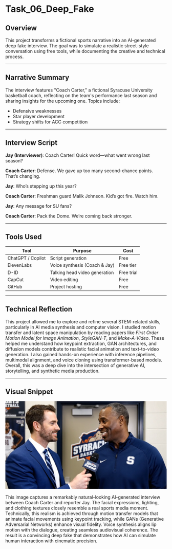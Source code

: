 # Task_06_Deep_Fake

## Overview
This project transforms a fictional sports narrative into an AI-generated deep fake interview. The goal was to simulate a realistic street-style conversation using free tools, while documenting the creative and technical process.

---

## Narrative Summary
The interview features "Coach Carter," a fictional Syracuse University basketball coach, reflecting on the team's performance last season and sharing insights for the upcoming one. Topics include:
- Defensive weaknesses  
- Star player development  
- Strategy shifts for ACC competition

---

## Interview Script

**Jay (Interviewer)**: Coach Carter! Quick word—what went wrong last season?

**Coach Carter**: Defense. We gave up too many second-chance points. That’s changing.

**Jay**: Who’s stepping up this year?

**Coach Carter**: Freshman guard Malik Johnson. Kid’s got fire. Watch him.

**Jay**: Any message for SU fans?

**Coach Carter**: Pack the Dome. We’re coming back stronger.

---

## Tools Used

| Tool               | Purpose                            | Cost       |
|--------------------|------------------------------------|------------|
| ChatGPT / Copilot  | Script generation                  | Free       |
| ElevenLabs          | Voice synthesis (Coach & Jay)      | Free tier  |
| D-ID                | Talking head video generation      | Free trial |
| CapCut              | Video editing                      | Free       |
| GitHub              | Project hosting                    | Free       |

---

## Technical Reflection

This project allowed me to explore and refine several STEM-related skills, particularly in AI media synthesis and computer vision. I studied motion transfer and latent space manipulation by reading papers like *First Order Motion Model for Image Animation*, *StyleGAN-T*, and *Make-A-Video*. These helped me understand how keypoint extraction, GAN architectures, and diffusion models contribute to realistic facial animation and text-to-video generation. I also gained hands-on experience with inference pipelines, multimodal alignment, and voice cloning using transformer-based models. Overall, this was a deep dive into the intersection of generative AI, storytelling, and synthetic media production.

---

## Visual Snippet

![Coach Carter Interview](snipp.png)

This image captures a remarkably natural-looking AI-generated interview between Coach Carter and reporter Jay. The facial expressions, lighting, and clothing textures closely resemble a real sports media moment. Technically, this realism is achieved through motion transfer models that animate facial movements using keypoint tracking, while GANs (Generative Adversarial Networks) enhance visual fidelity. Voice synthesis aligns lip motion with the dialogue, creating seamless audiovisual coherence. The result is a convincing deep fake that demonstrates how AI can simulate human interaction with cinematic precision.
